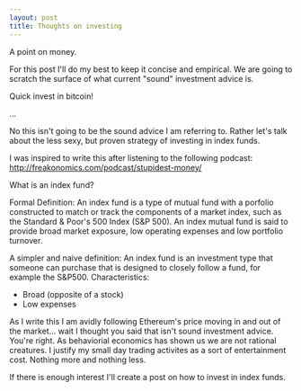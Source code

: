 ```yaml
---
layout: post
title: Thoughts on investing
---
```


A point on money.

For this post I'll do my best to keep it concise and empirical. We are going to scratch the surface of what current "sound" investment advice is.

Quick invest in bitcoin! 

...

No this isn't going to be the sound advice I am referring to. Rather let's talk about the less sexy, but proven strategy of investing in index funds.

I was inspired to write this after listening to the following podcast:
http://freakonomics.com/podcast/stupidest-money/

What is an index fund?

Formal Definition: An index fund is a type of mutual fund with a porfolio constructed to match or track the components of a market index, such as the Standard & Poor's 500 Index (S&P 500). An index mutual fund is said to provide broad market exposure, low operating expenses and low portfolio turnover.

A simpler and naive definition: 
An index fund is an investment type that someone can purchase that is designed to closely follow a fund, for example the S&P500.
Characteristics:
- Broad (opposite of a stock)
- Low expenses 

As I write this I am avidly following Ethereum's price moving in and out of the market... wait I thought you said that isn't sound investment advice. You're right. As behaviorial economics has shown us we are not rational creatures. I justify my small day trading activites as a sort of entertainment cost. Nothing more and nothing less. 

If there is enough interest I'll create a post on how to invest in index funds.
